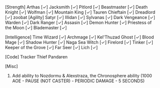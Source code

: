 [Strength]
Arthas [✓]
Jacksmith [✓]
Pitlord [✓]
Beastmaster [✓]
Death Knight [✓]
Wolfman [✓]
Mountain King [✓]
Tauren Chieftain [✓]
Dreadlord [✓]
zoobat
[Agility]
Satyr [✓]
Illidan [✓]
Sylvanas [✓]
Dark Vengeance [✓]
Warden [✓]
Dark Ranger [✓]
Assasin [✓]
Demon Hunter [✓]
Priestess of the Moon [✓]
Blademaster [✓]

[Intelligence]
Time Wizard [✓]
Archmage [✓]
Kel'Thuzad Ghost [✓]
Blood Mage [✓]
Shadow Hunter [✓]
Naga Sea Witch [✓]
Firelord [✓]
Tinker [✓]
Keeper of the Grove [✓]
Far Seer [✓]
Lich [✓]

[Code]
Tracker
Thief
Pandaren

[Misc]
1. Add ability to Nozdormu & Alexstraza, the Chronosphere ability (1000 AOE - PAUSE (NOT CASTER) - PERIODIC DAMAGE - 5 SECONDS)